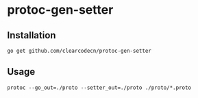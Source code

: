 # protoc-gen-setter 

## Installation 
```shell script
go get github.com/clearcodecn/protoc-gen-setter
```

## Usage
```shell script
protoc --go_out=./proto --setter_out=./proto ./proto/*.proto  
```
